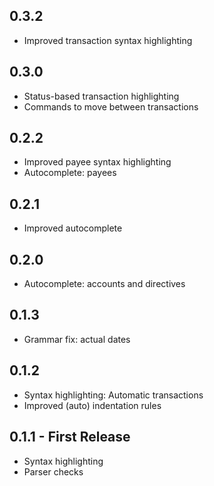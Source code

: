 ## 0.3.2
* Improved transaction syntax highlighting

## 0.3.0
* Status-based transaction highlighting
* Commands to move between transactions

## 0.2.2
* Improved payee syntax highlighting
* Autocomplete: payees

## 0.2.1
* Improved autocomplete

## 0.2.0
* Autocomplete: accounts and directives

## 0.1.3
* Grammar fix: actual dates

## 0.1.2
* Syntax highlighting: Automatic transactions
* Improved (auto) indentation rules

## 0.1.1 - First Release
* Syntax highlighting
* Parser checks
